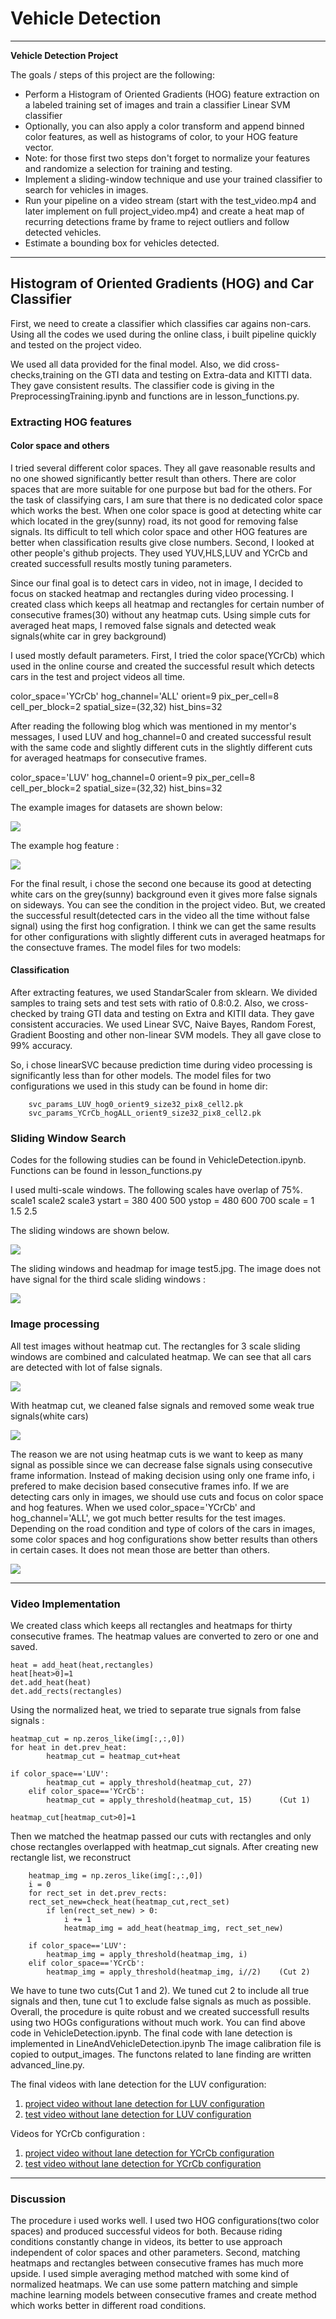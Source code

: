 [//]: # (Image References)
[image1]: ./examples/car_not_car.png
[image2]: ./examples/hog_feature.png
[image3]: ./examples/multislide_windows.png
[image4]: ./examples/test5_windows.png
[image5]: ./examples/test5_heatmap.png
[image6]: ./examples/no_heatmap_cut.png
[image7]: ./examples/heatmap_cut1.png 
[video1]: ./project_video.mp4
[video2]: ./test_video.mp4


# Vehicle Detection 
---

**Vehicle Detection Project**

The goals / steps of this project are the following:

* Perform a Histogram of Oriented Gradients (HOG) feature extraction on a labeled training set of images and train a classifier Linear SVM classifier
* Optionally, you can also apply a color transform and append binned color features, as well as histograms of color, to your HOG feature vector. 
* Note: for those first two steps don't forget to normalize your features and randomize a selection for training and testing.
* Implement a sliding-window technique and use your trained classifier to search for vehicles in images.
* Run your pipeline on a video stream (start with the test_video.mp4 and later implement on full project_video.mp4) and 
create a heat map of recurring detections frame by frame to reject outliers and follow detected vehicles.
* Estimate a bounding box for vehicles detected.

[//]: # (Image References)
[image1]: ./examples/car_not_car.png
[image2]: ./examples/hog_feature.png
[image3]: ./examples/multislide_windows.jpg
[image5]: ./examples/test5_heatmap.jpg
[image6]: ./examples/no_heatmap_cut.png
[image7]: ./examples/heatmap_cut1.png
[image8]: ./examples/result_YCrCb.png
[video1]: ./project_video.mp4
[video2]: ./test_video.mp4

---
## Histogram of Oriented Gradients (HOG) and Car Classifier


First, we need to create a classifier which classifies car agains non-cars. Using all the codes we used during the online class, i built pipeline quickly
and tested on the project video. 

We used all data provided for the final model. Also, we did cross-checks,training on the GTI data and testing on Extra-data and KITTI data. They
gave consistent results. The classifier code is giving in the PreprocessingTraining.ipynb and functions are in lesson_functions.py.

### Extracting HOG features
#### Color space and others

I tried several different color spaces. They all gave reasonable results and no one showed significantly better result than others.
There are color spaces that are more suitable for one purpose but bad for the others. 
For the task of classifying cars, I am sure that there is no dedicated color space which works the best.
When one color space is good at detecting white car which located in the grey(sunny) road, its not good for removing false signals.
Its difficult to tell which color space and other HOG features are better when classification results give close numbers.
Second, I looked at other people's github projects. They used YUV,HLS,LUV and YCrCb and created successfull results mostly tuning
parameters.

Since our final goal is to detect cars in video, not in image, I decided to focus on stacked heatmap and rectangles
during video processing. I created class which keeps all heatmap and rectangles for certain number of consecutive frames(30) without any heatmap cuts.
Using simple cuts for averaged heat maps, I removed false signals and detected weak signals(white car in grey background)   

I used mostly default parameters. First, I tried the color space(YCrCb) which used in the online course and created the successful result which detects
cars in the test and project videos all time. 

color_space='YCrCb'
hog_channel='ALL'
orient=9 
pix_per_cell=8 
cell_per_block=2 
spatial_size=(32,32) 
hist_bins=32


After reading the following blog which was mentioned in my mentor's messages, I used LUV and hog_channel=0 and created successful result with the same code 
and slightly different cuts in the slightly different cuts for averaged heatmaps for consecutive frames.

color_space='LUV'
hog_channel=0
orient=9 
pix_per_cell=8
cell_per_block=2
spatial_size=(32,32) 
hist_bins=32
 
The example images for datasets are shown below:

![][image1]

The example hog feature :

![][image2]

For the final result, i chose the second one because its good at detecting white cars on the grey(sunny) background even it gives more false signals on sideways.
You can see the condition in the project video. 
But, we created the successful result(detected cars in the video all the time without false signal) using the first hog configration. I think we can get the same
results for other configurations with slightly different cuts in averaged heatmaps for the consectuve frames. The model files for two models:

#### Classification
After extracting features, we used StandarScaler from sklearn. We divided samples to traing sets and test sets with ratio of 0.8:0.2. Also, we cross-checked
by traing GTI data and testing on Extra and KITII data. They gave consistent accuracies. 
We used Linear SVC, Naive Bayes, Random Forest, Gradient Boosting and other non-linear SVM models. They all gave close to 99% accuracy. 

So, i chose linearSVC because prediction time during video processing is significantly less than for other models. 
The model files for two configurations we used in this study can be found in home dir:

        svc_params_LUV_hog0_orient9_size32_pix8_cell2.pk
        svc_params_YCrCb_hogALL_orient9_size32_pix8_cell2.pk


### Sliding Window Search

Codes for the following studies can be found in VehicleDetection.ipynb. Functions can be found in lesson_functions.py

I used multi-scale windows. The following scales have overlap of 75%.  
	scale1  scale2 scale3
ystart = 380    400    500
ystop = 480     600    700
scale = 1       1.5    2.5

The sliding windows are shown below.

![][image3]

The sliding windows and headmap for image test5.jpg. The image does not have signal for the third scale sliding windows :

![][image5]

### Image processing

All test images without heatmap cut. The rectangles for 3 scale sliding windows are combined and calculated heatmap. 
We can see that all cars are detected with lot of false signals.

![][image6]

With heatmap cut, we cleaned false signals and removed some weak true signals(white cars) 

![][image7]

The reason we are not using heatmap cuts is we want to keep as many signal as possible since we can decrease false signals using consecutive frame information.
Instead of making decision using only one frame info, i prefered to make decision based consecutive frames info. If we are detecting cars only in images, we should
use cuts and focus on color space and hog features. When we used color_space='YCrCb' and hog_channel='ALL', we got much better results for the test images. Depending
on the road condition and type of colors of the cars in images, some color spaces and hog configurations show better results than others in certain cases. 
It does not mean those are better than others.

![][image8]

---

### Video Implementation

We created class which keeps all rectangles and heatmaps for thirty consecutive frames. The heatmap values are converted to zero or one and saved.

	heat = add_heat(heat,rectangles)
	heat[heat>0]=1
	det.add_heat(heat)
	det.add_rects(rectangles)
 
Using the normalized heat, we tried to separate true signals from false signals :
    	
	heatmap_cut = np.zeros_like(img[:,:,0])
	for heat in det.prev_heat:
        	heatmap_cut = heatmap_cut+heat
	
	if color_space=='LUV':
        	heatmap_cut = apply_threshold(heatmap_cut, 27)
    	elif color_space=='YCrCb':
        	heatmap_cut = apply_threshold(heatmap_cut, 15)      (Cut 1)

	heatmap_cut[heatmap_cut>0]=1  

Then we matched the heatmap passed our cuts with rectangles and only chose rectangles overlapped with heatmap_cut signals. After creating new
rectangle list, we reconstruct 

    	heatmap_img = np.zeros_like(img[:,:,0])
    	i = 0
    	for rect_set in det.prev_rects:
		rect_set_new=check_heat(heatmap_cut,rect_set)
        	if len(rect_set_new) > 0:
            	i += 1
            	heatmap_img = add_heat(heatmap_img, rect_set_new)
  
    	if color_space=='LUV':
        	heatmap_img = apply_threshold(heatmap_img, i)
    	elif color_space=='YCrCb':
        	heatmap_img = apply_threshold(heatmap_img, i//2)    (Cut 2)
     
We have to tune two cuts(Cut 1 and 2). We tuned cut 2 to include all true signals and then, tune cut 1 to exclude false signals as much as possible.
Overall, the procedure is quite robust and we created successfull results using two HOGs configurations without much work.
You can find above code in VehicleDetection.ipynb. The final code with lane detection is implemented in LineAndVehicleDetection.ipynb
The image calibration file is copied to output_images. The functons related to lane finding are written advanced_line.py.

The final videos with lane detection for the LUV configuration:

1. [project video without lane detection for LUV configuration ](./project_video_out_luv32_withlane.mp4)
2. [test video without lane detection for LUV configuration](./test_video_out_luv32_withlane.mp4)

Videos for YCrCb configuration :

1. [project video without lane detection for YCrCb configuration ](./project_video_out_YCrCb32_withlane.mp4)
2. [test video without lane detection for YCrCb configuration](./test_video_out_YCrCb32_withlane.mp4)

---

### Discussion

The procedure i used works well. I used two HOG configurations(two color spaces) and produced successful videos for both. 
Because riding conditions constantly change in videos, its better to use approach independent of color spaces and other parameters.
Second, matching heatmaps and rectangles between consecutive frames has much more upside. I used simple averaging method matched with 
some kind of normalized heatmaps. We can use some pattern matching and simple machine learning models between consecutive 
frames and create method which works better in different road conditions.




